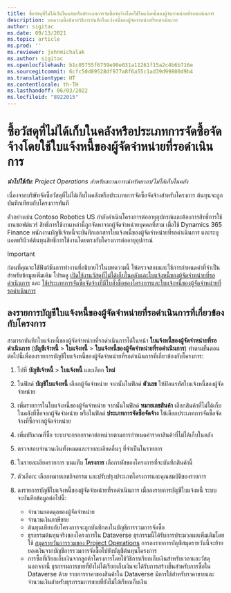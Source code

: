 ```yaml
---
title: ซื้อวัสดุที่ไม่ได้เก็บในคลังหรือประเภทการจัดซื้อจัดจ้างโดยใช้ใบแจ้งหนี้ของผู้จัดจำหน่ายที่รอดำเนินการ
description: บทความนี้อธิบายวิธีการบันทึกใบแจ้งหนี้ของผู้จัดจำหน่ายที่รอดำเนินการ
author: sigitac
ms.date: 09/13/2021
ms.topic: article
ms.prod: ''
ms.reviewer: johnmichalak
ms.author: sigitac
ms.openlocfilehash: b1c05755f6759e90e031a11261f15a2c4b6b716e
ms.sourcegitcommit: 6cfc50d89528df977a8f6a55c1ad39d99800d9b4
ms.translationtype: HT
ms.contentlocale: th-TH
ms.lasthandoff: 06/03/2022
ms.locfileid: "8922015"
---
```

# <a name="purchase-non-stocked-materials-or-procurement-categories-using-a-pending-vendor-invoice"></a>ซื้อวัสดุที่ไม่ได้เก็บในคลังหรือประเภทการจัดซื้อจัดจ้างโดยใช้ใบแจ้งหนี้ของผู้จัดจำหน่ายที่รอดำเนินการ

_**นำไปใช้กับ:** Project Operations สำหรับสถานการณ์ทรัพยากร/ไม่ได้เก็บในคลัง_

เนื่องจากบริษัทจัดซื้อวัสดุที่ไม่ได้เก็บในคลังหรือประเภทการจัดซื้อจัดจ้างสำหรับโครงการ ต้นทุนจะถูกบันทึกเทียบกับโครงการทันที 

ตัวอย่างเช่น Contoso Robotics US กำลังดำเนินโครงการต่ออายุอุปกรณ์และต้องการสิทธิ์การใช้งานซอฟต์แวร์ สิทธิ์การใช้งานเหล่านี้ถูกจัดหาจากผู้จัดจำหน่ายบุคคลที่สาม  เมื่อใช้ Dynamics 365 Finance พนักงานบัญชีเจ้าหนี้จะบันทึกเอกสารใบแจ้งหนี้ของผู้จัดจำหน่ายที่รอดำเนินการ และระบุแอตทริบิวต์ต้นทุนสิทธิ์การใช้งานโดยตรงกับโครงการต่ออายุอุปกรณ์ 

> [!IMPORTANT]
> ก่อนที่คุณจะใช้ฟังก์ชันการทำงานที่อธิบายไว้ในบทความนี้ ให้ตรวจสอบและใช้การกำหนดค่าที่จำเป็น สำหรับข้อมูลเพิ่มเติม โปรดดู [เปิดใช้งานวัสดุที่ไม่ได้เก็บในคลังและใบแจ้งหนี้ของผู้จัดจำหน่ายที่รอดำเนินการ](configure-materials-nonstocked.md) และ [ใช้ประเภทการจัดซื้อจัดจ้างที่มีใบสั่งซื้อของโครงการและใบแจ้งหนี้ของผู้จัดจำหน่ายที่รอดำเนินการ](configure-procurement-categories.md)

## <a name="post-a-project-related-pending-vendor-invoice"></a>ลงรายการบัญชีใบแจ้งหนี้ของผู้จัดจำหน่ายที่รอดำเนินการที่เกี่ยวข้องกับโครงการ 

สามารถบันทึกใบแจ้งหนี้ของผู้จัดจำหน่ายที่รอดำเนินการได้ในหน้า **ใบแจ้งหนี้ของผู้จัดจำหน่ายที่รอดำเนินการ** (**บัญชีเจ้าหนี้** > **ใบแจ้งหนี้** > **ใบแจ้งหนี้ของผู้จัดจำหน่ายที่รอดำเนินการ**) ทำตามขั้นตอนต่อไปนี้เพื่อลงรายการบัญชีใบแจ้งหนี้ของผู้จัดจำหน่ายที่รอดำเนินการที่เกี่ยวข้องกับโครงการ:

1. ไปที่ **บัญชีเจ้าหนี้** > **ใบแจ้งหนี้** และเลือก **ใหม่** 
1. ในฟิลด์ **บัญชีใบแจ้งหนี้** เลือกผู้จัดจำหน่าย จากนั้นในฟิลด์ **ตัวเลข** ให้ป้อนรหัสใบแจ้งหนี้ของผู้จัดจำหน่าย
1. เพิ่มรายการในใบแจ้งหนี้ของผู้จัดจำหน่าย จากนั้นในฟิลด์ **หมายเลขสินค้า** เลือกสินค้าที่ไม่ได้เก็บในคลังที่ซื้อจากผู้จัดจำหน่าย หรือในฟิลด์ **ประเภทการจัดซื้อจัดจ้าง** ให้เลือกประเภทการจัดซื้อจัดจ้างที่ซื้อจากผู้จัดจำหน่าย   
1. เพิ่มปริมาณที่ซื้อ ระบบจะกรอกราคาต่อหน่วยตามการกำหนดค่าราคาสินค้าที่ไม่ได้เก็บในคลัง 
1. ตรวจสอบจำนวนเงินทั้งหมดและรายละเอียดอื่นๆ ที่จำเป็นในรายการ
1. ในรายละเอียดรายการ บนแท็บ **โครงการ** เลือกรหัสของโครงการที่จะบันทึกสินค้านี้
1. ตัวเลือก: เลือกหมายเลขกิจกรรม และปรับปรุงประเภทโครงการและคุณสมบัติของรายการ
1. ลงรายการบัญชีใบแจ้งหนี้ของผู้จัดจำหน่ายที่รอดำเนินการ เมื่อลงรายการบัญชีใบแจ้งหนี้ ระบบจะบันทึกข้อมูลต่อไปนี้:
    
    - จำนวนยอดดุลของผู้จัดจำหน่าย
    - จำนวนเงินภาษีขาย
    - ต้นทุนเทียบกับโครงการจะถูกบันทึกลงในบัญชีการรวมการจัดซื้อ
    - ธุรกรรมต้นทุนจริงของโครงการใน Dataverse  ธุรกรรมนี้ได้รับการประมวลผลเพิ่มเติมโดยใช้ [สมุดรายวันการรวมของ Project Operations](../project-accounting/project-operations-integration-journal.md) การลงรายการบัญชีสมุดรายวันนี้จะย้ายยอดเงินจากบัญชีการรวมการจัดซื้อไปยังบัญชีต้นทุนโครงการ 
    - การซื้อที่เรียกเก็บเงินจากลูกค้าโครงการโดยใช้วิธีการเรียกเก็บเงินสำหรับเวลาและวัสดุ นอกจากนี้ ธุรกรรมการขายที่ยังไม่ได้เรียกเก็บเงินจะได้รับการสร้างขึ้นสำหรับการซื้อใน Dataverse ด้วย รายการราคาของสินค้าใน Dataverse มีการใช้สำหรับราคาขายและจำนวนเงินสำหรับธุรกรรมการขายที่ยังไม่ได้เรียกเก็บเงิน

